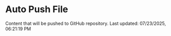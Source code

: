# Auto Push File

Content that will be pushed to GitHub repository.
Last updated: 07/23/2025, 06:21:19 PM